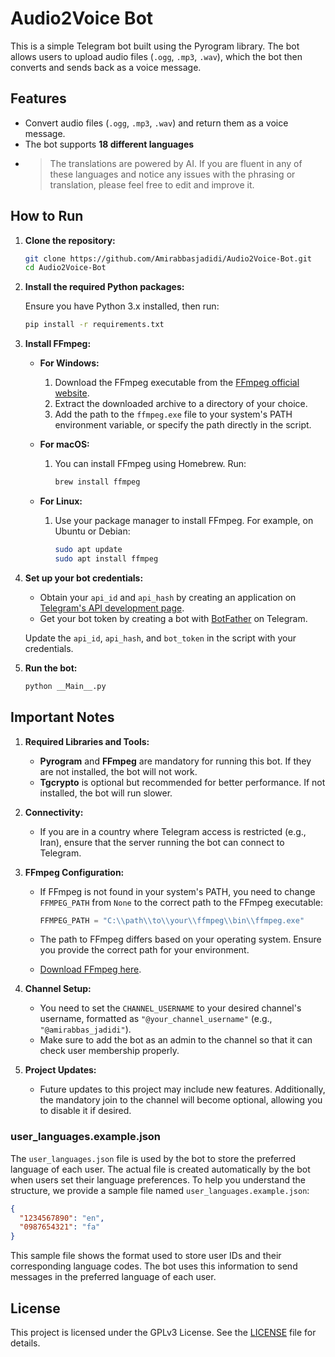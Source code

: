 # Audio2Voice Bot

This is a simple Telegram bot built using the Pyrogram library. The bot allows users to upload audio files (`.ogg`, `.mp3`, `.wav`), which the bot then converts and sends back as a voice message.

## Features

- Convert audio files (`.ogg`, `.mp3`, `.wav`) and return them as a voice message.
- The bot supports **18 different languages**
- > The translations are powered by AI. If you are fluent in any of these languages and notice any issues with the phrasing or translation, please feel free to edit and improve it.

## How to Run

1. **Clone the repository:**

    ```bash
    git clone https://github.com/Amirabbasjadidi/Audio2Voice-Bot.git
    cd Audio2Voice-Bot
    ```

2. **Install the required Python packages:**

    Ensure you have Python 3.x installed, then run:

    ```bash
    pip install -r requirements.txt
    ```

3. **Install FFmpeg:**

    - **For Windows:**
      1. Download the FFmpeg executable from the [FFmpeg official website](https://ffmpeg.org/download.html).
      2. Extract the downloaded archive to a directory of your choice.
      3. Add the path to the `ffmpeg.exe` file to your system's PATH environment variable, or specify the path directly in the script.

    - **For macOS:**
      1. You can install FFmpeg using Homebrew. Run:
         ```bash
         brew install ffmpeg
         ```

    - **For Linux:**
      1. Use your package manager to install FFmpeg. For example, on Ubuntu or Debian:
         ```bash
         sudo apt update
         sudo apt install ffmpeg
         ```

4. **Set up your bot credentials:**

    - Obtain your `api_id` and `api_hash` by creating an application on [Telegram's API development page](https://my.telegram.org/auth).
    - Get your bot token by creating a bot with [BotFather](https://t.me/BotFather) on Telegram.

    Update the `api_id`, `api_hash`, and `bot_token` in the script with your credentials.

5. **Run the bot:**

    ```bash
    python __Main__.py
    ```

## Important Notes

1. **Required Libraries and Tools:**
   - **Pyrogram** and **FFmpeg** are mandatory for running this bot. If they are not installed, the bot will not work.
   - **Tgcrypto** is optional but recommended for better performance. If not installed, the bot will run slower.

2. **Connectivity:**
   - If you are in a country where Telegram access is restricted (e.g., Iran), ensure that the server running the bot can connect to Telegram.

3. **FFmpeg Configuration:**
   - If FFmpeg is not found in your system's PATH, you need to change `FFMPEG_PATH` from `None` to the correct path to the FFmpeg executable:

     ```python
     FFMPEG_PATH = "C:\\path\\to\\your\\ffmpeg\\bin\\ffmpeg.exe"
     ```

   - The path to FFmpeg differs based on your operating system. Ensure you provide the correct path for your environment.

   - [Download FFmpeg here](https://ffmpeg.org/download.html).

4. **Channel Setup:**
   - You need to set the `CHANNEL_USERNAME` to your desired channel's username, formatted as `"@your_channel_username"` (e.g., `"@amirabbas_jadidi"`).
   - Make sure to add the bot as an admin to the channel so that it can check user membership properly.

5. **Project Updates:**
   - Future updates to this project may include new features. Additionally, the mandatory join to the channel will become optional, allowing you to disable it if desired.


### user_languages.example.json

The `user_languages.json` file is used by the bot to store the preferred language of each user. The actual file is created automatically by the bot when users set their language preferences. To help you understand the structure, we provide a sample file named `user_languages.example.json`:

```json
{
  "1234567890": "en",
  "0987654321": "fa"
}
```

This sample file shows the format used to store user IDs and their corresponding language codes. The bot uses this information to send messages in the preferred language of each user.

## License

This project is licensed under the GPLv3 License. See the [LICENSE](LICENSE) file for details.
